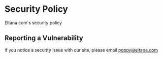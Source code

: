 # Security Policy

Eltana.com's security policy

## Reporting a Vulnerability

If you notice a security issue with our site, please email poppy@eltana.com
